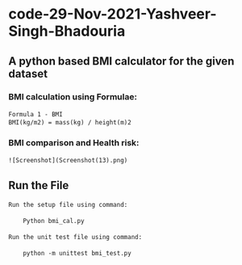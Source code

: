 # code-29-Nov-2021-Yashveer-Singh-Bhadouria

## A python based BMI calculator for the given dataset

### BMI calculation using Formulae:
    Formula 1 - BMI
    BMI(kg/m2) = mass(kg) / height(m)2

### BMI comparison and Health risk:
    ![Screenshot](Screenshot(13).png)

## Run the File

    Run the setup file using command:

        Python bmi_cal.py

    Run the unit test file using command:

        python -m unittest bmi_test.py

